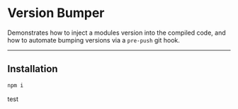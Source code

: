 # Version Bumper

Demonstrates how to inject a modules version into the compiled code, and how to
automate bumping versions via a `pre-push` git hook.

---

## Installation

```sh
npm i
```

test
